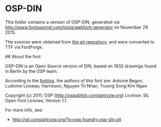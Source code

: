 # OSP-DIN

This folder contains a version of OSP-DIN, generated via http://www.fontsquirrel.com/tools/webfont-generator on November 29 2015.

The sources were obtained from [the git repository](http://git.constantvzw.org/?p=osp.foundry.osp-din.git), and were converted to TTF via FontForge.

## About the font

OSP-DIN is an Open Source version of DIN, based on 1932 drawings found in Berlin by the OSP team.

According to the [fontlog](FONTLOG.txt), the authors of this font are: Antoine Begon, Ludivine Loiseau, Harrisson, Nguyen Tri Nhan, Truong Song Kim Ngan

Copyright (c) 2011, OSP (http://ospublish.constantvzw.org)
License: SIL Open Font License, Version 1.1.

For more info, see:

* http://git.constantvzw.org/?p=osp.foundry.osp-din.git